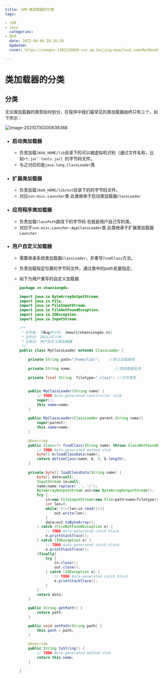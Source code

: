 ```yaml
---
title: JVM-类加载器的分类
tags:

- JVM
- Java
  categories:
- 技术
  date: 2022-08-06 20:26:30
  Updated:
  cover: https://images-1301128659.cos.ap-beijing.myqcloud.com/MacBookPro202208051415727.png

---
```


# 类加载器的分类

## 分类

无论类加载器的类型如何划分，在程序中我们最常见的类加载器始终只有三个，如下所示：

![image-20210730200638388](https://images-1301128659.cos.ap-beijing.myqcloud.com/MacBookPro202208051415727.png)

- ### 启动类加载器

  - 负责加载`JAVA_HOME/lib`目录下的可以被虚拟机识别（通过文件名称，比如`rt.jar``tools.jar`）的字节码文件。
  - 与之对应的是`java.lang.ClassLoader`类

- ### 扩展类加载器

  - 负责加载`JAVA_HOME/lib/ext`目录下的的字节码文件。
  - 对应`sun.misc.Launcher`类 此类继承于启动类加载器`ClassLoader`

- ### 应用程序类加载器

  - 负责加载`ClassPath`路径下的字节码 也就是用户自己写的类。
  - 对应于`sun.misc.Launcher.AppClassLoader`类 此类继承于扩展类加载器`Launcher`

- ### 用户自定义加载器

  - 需要继承系统类加载器`ClassLoader`，并重写`findClass`方法。

  - 负责加载指定位置的字节码文件。通过类中的path变量指定。

  - 如下为用户重写的自定义加载器

    ```java
    package cn.shaoxiongdu;
    
    import java.io.ByteArrayOutputStream;
    import java.io.File;
    import java.io.FileInputStream;
    import java.io.FileNotFoundException;
    import java.io.IOException;
    import java.io.InputStream;
    
    /**
     * @作者: 写Bug的小杜 【email@shaoxiongdu.cn】
     * @时间: 2021/07/30
     * @描述: 用户自定义类加载器
     */
    public class MyClassLoader extends ClassLoader {
        
        private String path="/home/lib/";    //默认加载路径
        
        private String name;                    //类加载器名称
        
        private final String  filetype=".class"; //文件类型
        
        
        public MyClassLoader(String name) {
            // TODO Auto-generated constructor stub
            super();
            this.name=name;
        }
        
        public MyClassLoader(ClassLoader parent,String name){
            super(parent);
            this.name=name;
        }
        
        @Override
        public Class<?> findClass(String name) throws ClassNotFoundException {
            // TODO Auto-generated method stub
            byte[] b=loadClassData(name);
            return defineClass(name, b, 0, b.length);
        }
        
        private byte[] loadClassData(String name) {
            byte[] data=null;
            InputStream in=null;
            name=name.replace('.', '/');
            ByteArrayOutputStream out=new ByteArrayOutputStream();
            try {
                in=new FileInputStream(new File(path+name+filetype));
                int len=0;
                while(-1!=(len=in.read())){
                    out.write(len);
                }
                data=out.toByteArray();
            } catch (FileNotFoundException e) {
                // TODO Auto-generated catch block
                e.printStackTrace();
            } catch (IOException e) {
                // TODO Auto-generated catch block
                e.printStackTrace();
            }finally{
                try {
                    in.close();
                    out.close();
                } catch (IOException e) {
                    // TODO Auto-generated catch block
                    e.printStackTrace();
                }
            }
            return data;
        }
        
        public String getPath() {
            return path;
        }
    
        public void setPath(String path) {
            this.path = path;
        }
        
        @Override
        public String toString() {
            // TODO Auto-generated method stub
            return this.name;
        }
    
    }
    ```
